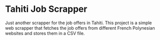 # Tahiti Job Scrapper

Just another scrapper for the job offers in Tahiti. This project is a simple web scrapper that fetches the job offers from different French Polynesian websites and stores them in a CSV file.
